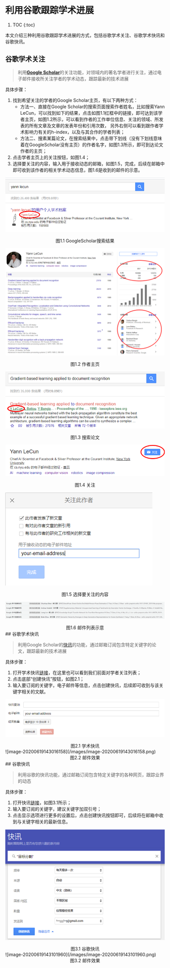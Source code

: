 # 利用谷歌跟踪学术进展

1. TOC
{:toc}

本文介绍三种利用谷歌跟踪学术进展的方式，包括谷歌学术关注、谷歌学术快讯和谷歌快讯。

##  谷歌学术关注

   > 利用<a href="https://scholar.google.com/">**Google Scholar**</a>的关注功能，对领域内的著名学者进行关注，通过电子邮件接收所关注学者的学术动态，跟踪最新的技术进展

具体步骤：

1. 找到希望关注的学者的Google Scholar主页，有以下两种方式：
   - 方法一、直接在Google Scholar的搜索页面搜索作者姓名，比如搜索Yann LeCun，可以找到如下的结果，点击如图1.1红框中的链接，即可达到该学者主页，如图1.2所示，可以看到作者的工作单位信息、关注的领域、所发表的所有文章及文章的发表年份和引用次数， 另外右侧可以看到跟作者学术影响力有关的h-index，以及与其合作的学者列表；
   - 方法二、搜素某篇论文，在搜索结果中，点击带下划线（没有下划线意味着在GoogleScholar没有主页）的作者名字，如图1.3所示，即可到达论文作者的主页；
2. 点击学者主页上的关注按钮，如图1.4；
3. 选择要关注的内容，输入用于接收动态的邮箱，如图1.5，完成，后续在邮箱中即可收到该作者的相关学术动态信息，图1.6是收到的邮件的示意。

![image-20200619093600389](/images/image-20200619093600389.png) 

<center>图1.1 GoogleScholar搜索结果</center>

![image-20200619094512973](/images/image-20200619094512973.png)
<center>图1.2 作者主页</center>

![image-20200619095701766](/images/image-20200619095701766.png)
<center>图1.3 搜索论文</center>

![image-20200619121747603](/images/image-20200619121747603.png)
<center>图1.4 关注</center>

![image-20200619121946585](/images/image-20200619121946585.png)

<center>图1.5 选择要关注的内容</center>

![image-20200619135420434](/images/image-20200619135420434.png)

<center>图1.6 邮件列表示意</center>
## 谷歌学术快讯

> 利用Google Scholar的<a href="https://scholar.google.com/scholar_alerts?view_op=list_alerts&hl=zh-CN">快讯</a>的功能，通过邮箱订阅包含特定关键字的论文，跟踪最新的技术进展

具体步骤：

1. 打开学术快讯<a href="https://scholar.google.com/scholar_alerts?view_op=list_alerts&hl=zh-CN">链接</a>，在这里也可以看到我们前面对学者关注列表；
2. 点击底部“创建快讯”按钮，如图2.1；
3. 输入要订阅的关键字，电子邮件等信息，点击创建快讯，后续即可收到与该关键字相关的文献。

![image-20200619140624712](/images/image-20200619140624712.png)

<center>图2.1 学术快讯</center>
![image-20200619143016158](/images/image-20200619143016158.png)
<center>图2.2 邮件效果</center>
## 谷歌快讯

> 利用谷歌的快讯功能，通过邮箱订阅包含特定关键字的各种网页，跟踪业界的动态

具体步骤：

1. 打开快讯<a href="https://scholar.google.com/scholar_alerts?view_op=list_alerts&hl=zh-CN">链接</a>，如图3.1所示；
2. 输入要订阅的关键字，建议关键字加双引号；
3. 点击显示选项进行更多的设置后，点击创建快讯按钮即可，后续将在邮箱中收到与关键字相关的最新信息。

![image-20200619142419945](/images/image-20200619142419945.png)

<center>图3.1 谷歌快讯</center>
![image-20200619143101960](/images/image-20200619143101960.png)

<center>图3.2 邮件效果</center>
